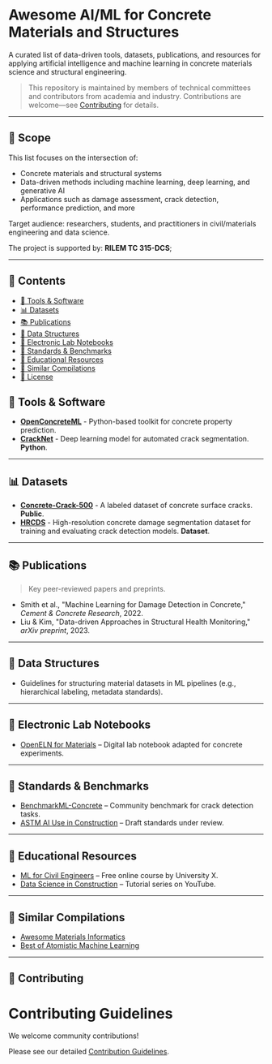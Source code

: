 # Awesome AI/ML for Concrete Materials and Structures

A curated list of data-driven tools, datasets, publications, and resources for applying artificial intelligence and machine learning in concrete materials science and structural engineering.

> This repository is maintained by members of technical committees and contributors from academia and industry. Contributions are welcome—see [Contributing](#contributing) for details.

---
## 📌 Scope

This list focuses on the intersection of:
- Concrete materials and structural systems
- Data-driven methods including machine learning, deep learning, and generative AI
- Applications such as damage assessment, crack detection, performance prediction, and more

Target audience: researchers, students, and practitioners in civil/materials engineering and data science.

The project is supported by:
**RILEM TC 315-DCS**;

---

## 📂 Contents

- [🔧 Tools & Software](#-tools--software)
- [📊 Datasets](#-datasets)
- [📚 Publications](#-publications)
- [🧱 Data Structures](#-data-structures)
- [📓 Electronic Lab Notebooks](#-electronic-lab-notebooks)
- [📏 Standards & Benchmarks](#-standards--benchmarks)
- [📘 Educational Resources](#-educational-resources)
- [📁 Similar Compilations](#-similar-compilations)
- [📄 License](#-license)


## 🔧 Tools & Software

- **[OpenConcreteML](https://example.com)** - Python-based toolkit for concrete property prediction.
- **[CrackNet](https://example.com)** - Deep learning model for automated crack segmentation. **Python**.

---

## 📊 Datasets

- **[Concrete-Crack-500](https://www.kaggle.com/datasets/pauldavid22/crack50020220509t090436z001/data)** - A labeled dataset of concrete surface cracks. **Public**.
- **[HRCDS](https://data.mendeley.com/datasets/6x4dzzrs2h/1)** - High-resolution concrete damage segmentation dataset for training and evaluating crack detection models. **Dataset**.

---

## 📚 Publications

> Key peer-reviewed papers and preprints.

- Smith et al., "Machine Learning for Damage Detection in Concrete," *Cement & Concrete Research*, 2022.  
- Liu & Kim, "Data-driven Approaches in Structural Health Monitoring," *arXiv preprint*, 2023.

---

## 🧱 Data Structures

- Guidelines for structuring material datasets in ML pipelines (e.g., hierarchical labeling, metadata standards).

---

## 📓 Electronic Lab Notebooks

- [OpenELN for Materials](https://example.com) – Digital lab notebook adapted for concrete experiments.

---

## 📏 Standards & Benchmarks

- [BenchmarkML-Concrete](https://example.com) – Community benchmark for crack detection tasks.
- [ASTM AI Use in Construction](https://example.com) – Draft standards under review.

---

## 📘 Educational Resources

- [ML for Civil Engineers](https://example.com) – Free online course by University X.
- [Data Science in Construction](https://example.com) – Tutorial series on YouTube.

---

## 📁 Similar Compilations

- [Awesome Materials Informatics](https://github.com/tilde-lab/awesome-materials-informatics)
- [Best of Atomistic Machine Learning](https://github.com/JuDFTteam/best-of-atomistic-machine-learning)

---

## 🤝 Contributing

# Contributing Guidelines

We welcome community contributions!  

Please see our detailed [Contribution Guidelines](CONTRIBUTING.md).

